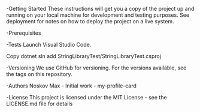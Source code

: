 -Getting Started
These instructions will get you a copy of the project up and running on your local machine for development and testing purposes. See deployment for notes on how to deploy the project on a live system.

-Prerequisites


-Tests
Launch Visual Studio Code.



Copy dotnet sln add StringLibraryTest/StringLibraryTest.csproj

-Versioning
We use GitHub for versioning. For the versions available, see the tags on this repository.

-Authors
Noskov Max - Initial work - my-profile-card

-License
This project is licensed under the MIT License - see the LICENSE.md file for details
